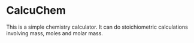 # CalcuChem
This is a simple chemistry calculator. It can do stoichiometric calculations involving mass, moles and molar mass.